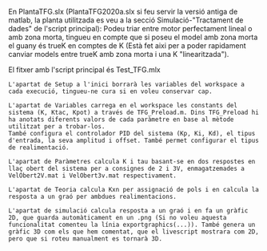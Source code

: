 En PlantaTFG.slx (PlantaTFG2020a.slx si feu servir la versió antiga de matlab, la planta utilitzada es veu a la secció Simulació-"Tractament de dades" de l'script principal):
    Podeu triar entre motor perfectament lineal o amb zona morta, tingueu en compte que si poseu el model amb zona morta el guany és trueK en comptes de K (Està fet aixi per a poder rapidament canviar models entre trueK amb zona morta i una K "linearitzada").

El fitxer amb l'script principal és Test_TFG.mlx
	
	L'apartat de Setup a l'inici borrarà les variables del workspace a cada execució, tingueu-ne cura si en voleu conservar cap.
	
	L'apartat de Variables carrega en el workspace les constants del sistema (K, Ktac, Kpot) a través de TFG_Preload.m. Dins TFG_Preload hi ha anotats diferents valors de cada paràmetre en base al mètode utilitzat per a trobar-los.
	També configura el controlador PID del sistema (Kp, Ki, Kd), el tipus d'entrada, la seva amplitud i offset. També permet configurar el tipus de realimentació.
	
	L'apartat de Paràmetres calcula K i tau basant-se en dos respostes en llaç obert del sistema per a consignes de 2 i 3V, enmagatzemades a VelObert2V.mat i VelObert3v.mat respectivament.
	
	L'apartat de Teoria calcula Kxn per assignació de pols i en calcula la resposta a un graó per ambdues realimentacions.
	
	L'apartat de simulació calcula resposta a un graó i en fa un gràfic 2D, que guarda automàticament en un .png (Si no voleu aquesta funcionalitat comenteu la línia exportgraphics(...)). També genera un gràfic 3D com els que hem comentat, que el livescript mostrara com 2D, pero que si roteu manualment es tornarà 3D.